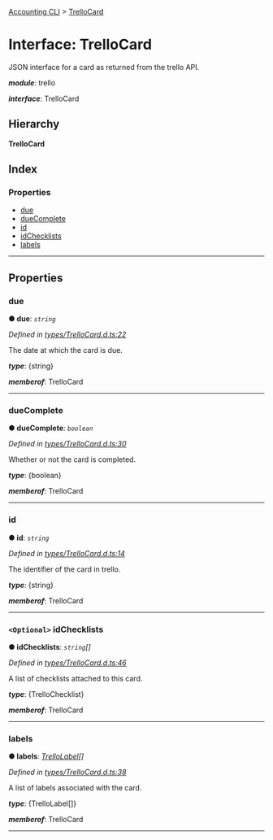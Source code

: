 [Accounting CLI](../README.md) > [TrelloCard](../interfaces/trellocard.md)

# Interface: TrelloCard

JSON interface for a card as returned from the trello API.

*__module__*: trello

*__interface__*: TrelloCard

## Hierarchy

**TrelloCard**

## Index

### Properties

* [due](trellocard.md#due)
* [dueComplete](trellocard.md#duecomplete)
* [id](trellocard.md#id)
* [idChecklists](trellocard.md#idchecklists)
* [labels](trellocard.md#labels)

---

## Properties

<a id="due"></a>

###  due

**● due**: *`string`*

*Defined in [types/TrelloCard.d.ts:22](https://github.com/daniellacosse/accounting-cli/blob/79da2fe/types/TrelloCard.d.ts#L22)*

The date at which the card is due.

*__type__*: {string}

*__memberof__*: TrelloCard

___
<a id="duecomplete"></a>

###  dueComplete

**● dueComplete**: *`boolean`*

*Defined in [types/TrelloCard.d.ts:30](https://github.com/daniellacosse/accounting-cli/blob/79da2fe/types/TrelloCard.d.ts#L30)*

Whether or not the card is completed.

*__type__*: {boolean}

*__memberof__*: TrelloCard

___
<a id="id"></a>

###  id

**● id**: *`string`*

*Defined in [types/TrelloCard.d.ts:14](https://github.com/daniellacosse/accounting-cli/blob/79da2fe/types/TrelloCard.d.ts#L14)*

The identifier of the card in trello.

*__type__*: {string}

*__memberof__*: TrelloCard

___
<a id="idchecklists"></a>

### `<Optional>` idChecklists

**● idChecklists**: *`string`[]*

*Defined in [types/TrelloCard.d.ts:46](https://github.com/daniellacosse/accounting-cli/blob/79da2fe/types/TrelloCard.d.ts#L46)*

A list of checklists attached to this card.

*__type__*: {TrelloChecklist}

*__memberof__*: TrelloCard

___
<a id="labels"></a>

###  labels

**● labels**: *[TrelloLabel](trellolabel.md)[]*

*Defined in [types/TrelloCard.d.ts:38](https://github.com/daniellacosse/accounting-cli/blob/79da2fe/types/TrelloCard.d.ts#L38)*

A list of labels associated with the card.

*__type__*: {TrelloLabel\[\]}

*__memberof__*: TrelloCard

___

